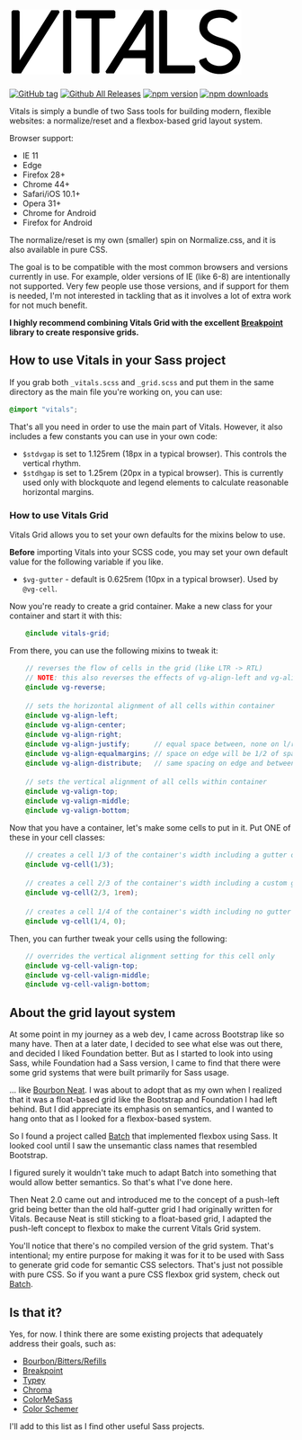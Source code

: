 # ![Vitals](https://raw.githubusercontent.com/garrettw/vitals/master/vitals-logo-b.png)

[![GitHub tag](https://img.shields.io/github/tag/garrettw/vitals.svg?style=flat-square)](https://github.com/garrettw/vitals/tags) [![Github All Releases](https://img.shields.io/github/downloads/garrettw/vitals/total.svg?style=flat-square)]()
[![npm version](https://img.shields.io/npm/v/vitals-scss.svg?style=flat-square)]() [![npm downloads](https://img.shields.io/npm/dt/vitals-scss.svg?style=flat-square)]()

Vitals is simply a bundle of two Sass tools for building modern, flexible websites: a normalize/reset and a
flexbox-based grid layout system.

Browser support:
- IE 11
- Edge
- Firefox 28+
- Chrome 44+
- Safari/iOS 10.1+
- Opera 31+
- Chrome for Android
- Firefox for Android

The normalize/reset is my own (smaller) spin on Normalize.css, and it is also
available in pure CSS.

The goal is to be compatible with the most common browsers and versions currently
in use. For example, older versions of IE (like 6-8) are intentionally not
supported. Very few people use those versions, and if support for them is needed,
I'm not interested in tackling that as it involves a lot of extra work for not much benefit.

**I highly recommend combining Vitals Grid with the excellent [Breakpoint](https://github.com/at-import/breakpoint)
library to create responsive grids.**

## How to use Vitals in your Sass project

If you grab both `_vitals.scss` and `_grid.scss` and put them in the same directory
as the main file you're working on, you can use:
```scss
@import "vitals";
```
That's all you need in order to use the main part of Vitals.
However, it also includes a few constants you can use in your own code:
- `$stdvgap` is set to 1.125rem (18px in a typical browser). This controls the vertical rhythm.
- `$stdhgap` is set to 1.25rem (20px in a typical browser). This is currently used only with blockquote and legend elements to calculate reasonable horizontal margins.

### How to use Vitals Grid

Vitals Grid allows you to set your own defaults for the mixins below to use.

**Before** importing Vitals into your SCSS code, you may set your own default value
for the following variable if you like.
- `$vg-gutter` - default is 0.625rem (10px in a typical browser). Used by `@vg-cell`.

Now you're ready to create a grid container. Make a new class for your container and start it with this:
```scss
    @include vitals-grid;
```
From there, you can use the following mixins to tweak it:
```scss
    // reverses the flow of cells in the grid (like LTR -> RTL)
    // NOTE: this also reverses the effects of vg-align-left and vg-align-right!
    @include vg-reverse;

    // sets the horizontal alignment of all cells within container
    @include vg-align-left;
    @include vg-align-center;
    @include vg-align-right;
    @include vg-align-justify;      // equal space between, none on l/r edge
    @include vg-align-equalmargins; // space on edge will be 1/2 of space between
    @include vg-align-distribute;   // same spacing on edge and between

    // sets the vertical alignment of all cells within container
    @include vg-valign-top;
    @include vg-valign-middle;
    @include vg-valign-bottom;
```

Now that you have a container, let's make some cells to put in it.
Put ONE of these in your cell classes:
```scss
    // creates a cell 1/3 of the container's width including a gutter of the default size
    @include vg-cell(1/3);

    // creates a cell 2/3 of the container's width including a custom gutter size of 1rem
    @include vg-cell(2/3, 1rem);

    // creates a cell 1/4 of the container's width including no gutter
    @include vg-cell(1/4, 0);
```
Then, you can further tweak your cells using the following:
```scss
    // overrides the vertical alignment setting for this cell only
    @include vg-cell-valign-top;
    @include vg-cell-valign-middle;
    @include vg-cell-valign-bottom;
```

## About the grid layout system

At some point in my journey as a web dev, I came across Bootstrap like so many have.
Then at a later date, I decided to see what else was out there, and decided I
liked Foundation better. But as I started to look into using Sass, while Foundation
had a Sass version, I came to find that there were some grid systems that were
built primarily for Sass usage.

... like [Bourbon Neat](http://neat.bourbon.io/). I was about to adopt that as
my own when I realized that it was a float-based grid like the Bootstrap and
Foundation I had left behind. But I did appreciate its emphasis on semantics,
and I wanted to hang onto that as I looked for a flexbox-based system.

So I found a project called [Batch](http://martskin.github.io/batch/)
that implemented flexbox using Sass. It looked cool until I saw the unsemantic
class names that resembled Bootstrap.

I figured surely it wouldn't take much to adapt Batch into something that would
allow better semantics. So that's what I've done here.

Then Neat 2.0 came out and introduced me to the concept of a push-left grid being
better than the old half-gutter grid I had originally written for Vitals. Because
Neat is still sticking to a float-based grid, I adapted the push-left concept to
flexbox to make the current Vitals Grid system.

You'll notice that there's no compiled version of the grid system.
That's intentional; my entire purpose for making it was for it to be used with
Sass to generate grid code for semantic CSS selectors. That's just not possible
with pure CSS. So if you want a pure CSS flexbox grid system, check out [Batch](http://martskin.github.io/batch/).

## Is that it?

Yes, for now. I think there are some existing projects that adequately address
their goals, such as:
- [Bourbon/Bitters/Refills](http://bourbon.io/)
- [Breakpoint](http://breakpoint-sass.com/)
- [Typey](https://github.com/jptaranto/typey)
- [Chroma](https://github.com/JohnAlbin/chroma)
- [ColorMeSass](https://github.com/RichardBray/color-me-sass)
- [Color Schemer](https://github.com/at-import/color-schemer)

I'll add to this list as I find other useful Sass projects.
